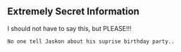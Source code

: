 ## Extremely Secret Information
I should not have to say this, but PLEASE!!!


```No one tell Jaskon about his suprise birthday party..```